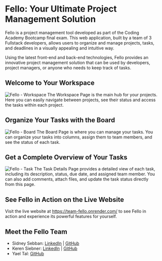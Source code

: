 # Fello: Your Ultimate Project Management Solution
Fello is a project management tool developed as part of the Coding Academy Bootcamp final exam. This web application, built by a team of 3 Fullstack developers, allows users to organize and manage projects, tasks, and deadlines in a visually appealing and intuitive way.

Using the latest front-end and back-end technologies, Fello provides an innovative project management solution that can be used by developers, project managers, or anyone who needs to keep track of tasks.

## Welcome to Your Workspace
![Fello - Workspace](https://user-images.githubusercontent.com/35638060/215624685-e87a8146-0ee0-4385-9600-b4d4790d3ff7.png)
The Workspace Page is the main hub for your projects. Here you can easily navigate between projects, see their status and access the tasks within each project.

## Organize Your Tasks with the Board
![Fello - Board](https://user-images.githubusercontent.com/35638060/215624699-9bd8d055-af23-4027-b124-6f4b6fc2baa7.png)
The Board Page is where you can manage your tasks. You can organize your tasks into columns, assign them to team members, and see the status of each task.

## Get a Complete Overview of Your Tasks
![Fello - Task](https://user-images.githubusercontent.com/35638060/215624704-89b5ce0d-b14b-440c-becd-46dc3496a388.png)
The Task Details Page provides a detailed view of each task, including its description, status, due date, and assigned team member. You can also add comments, attach files, and update the task status directly from this page.

## See Fello in Action on the Live Website
Visit the live website at https://team-fello.onrender.com/ to see Fello in action and experience its powerful features for yourself.

## Meet the Fello Team
- Sidney Sebban: [LinkedIn](https://www.linkedin.com/in/sidneysebban/) | [GitHub](https://github.com/darkfall48)
- Keren Siebner: [LinkedIn](https://www.linkedin.com/in/keren-siebner-b589a5a7/) | [GitHub](https://github.com/KerenSiebner)
- Yael Tal: [GitHub](https://github.com/yael273)


